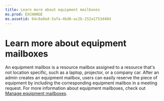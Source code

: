 ```yaml
---
title: Learn more about equipment mailboxes
ms.prod: EXCHANGE
ms.assetid: 64c8a8ed-3afa-4bd8-ac2b-252a1753d40d
---
```



# Learn more about equipment mailboxes

An equipment mailbox is a resource mailbox assigned to a resource that's not location specific, such as a laptop, projector, or a company car. After an admin creates an equipment mailbox, users can easily reserve the piece of equipment by including the corresponding equipment mailbox in a meeting request. For more information about equipment mailboxes, check out  [Manage equipment mailboxes](manage-equipment-mailboxes.md).
  
    
    


